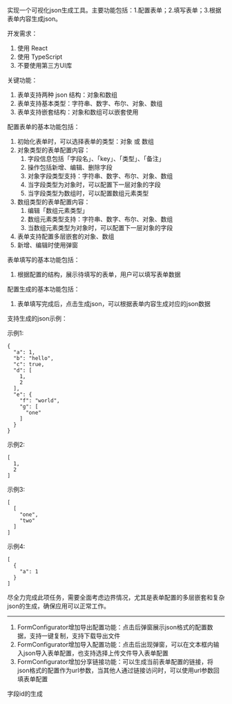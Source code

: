 实现一个可视化json生成工具。主要功能包括：1.配置表单；2.填写表单；3.根据表单内容生成json。

开发需求：
1. 使用 React
2. 使用 TypeScript
3. 不要使用第三方UI库

关键功能：
1. 表单支持两种 json 结构：对象和数组
2. 表单支持基本类型：字符串、数字、布尔、对象、数组
3. 表单支持嵌套结构：对象和数组可以嵌套使用

配置表单的基本功能包括：
1. 初始化表单时，可以选择表单的类型：对象 或 数组
2. 对象类型的表单配置内容：
    1. 字段信息包括「字段名」、「key」、「类型」、「备注」
    2. 操作包括新增、编辑、删除字段
    3. 对象字段类型支持：字符串、数字、布尔、对象、数组
    4. 当字段类型为对象时，可以配置下一层对象的字段
    5. 当字段类型为数组时，可以配置数组元素类型
3. 数组类型的表单配置内容：
    1. 编辑「数组元素类型」
    2. 数组元素类型支持：字符串、数字、布尔、对象、数组
    3. 当数组元素类型为对象时，可以配置下一层对象的字段
4. 表单支持配置多层嵌套的对象、数组
5. 新增、编辑时使用弹窗

表单填写的基本功能包括：
1. 根据配置的结构，展示待填写的表单，用户可以填写表单数据

配置生成的基本功能包括：
1. 表单填写完成后，点击生成json，可以根据表单内容生成对应的json数据

支持生成的json示例：

示例1:

```
{
  "a": 1,
  "b": "hello",
  "c": true,
  "d": [
    1,
    2
  ],
  "e": {
    "f": "world",
    "g": [
      "one"
    ]
  }
}
```

示例2:

```
[
  1,
  2
]
```

示例3:
```
[
  [
    "one",
    "two"
  ]
]
```

示例4:
```
[
  {
    "a": 1
  }
]
```

尽全力完成此项任务，需要全面考虑边界情况，尤其是表单配置的多层嵌套和复杂json的生成，确保应用可以正常工作。

---

1. FormConfigurator增加导出配置功能：点击后弹窗展示json格式的配置数据，支持一键复制，支持下载导出文件
2. FormConfigurator增加导入配置功能：点击后出现弹窗，可以在文本框内输入json导入表单配置，也支持选择上传文件导入表单配置
3. FormConfigurator增加分享链接功能：可以生成当前表单配置的链接，将json格式的配置作为url参数，当其他人通过链接访问时，可以使用url参数回填表单配置


字段id的生成